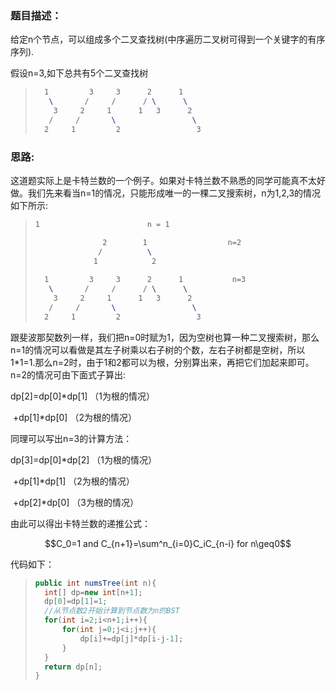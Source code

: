 ### 题目描述：

给定n个节点，可以组成多个二叉查找树(中序遍历二叉树可得到一个关键字的有序序列).

假设n=3,如下总共有5个二叉查找树

>```tex
>   1         3     3      2      1
>    \       /     /      / \      \
>     3     2     1      1   3      2
>    /     /       \                 \
>   2     1         2                 3
>```

### 思路:

这道题实际上是卡特兰数的一个例子。如果对卡特兰数不熟悉的同学可能真不太好做。我们先来看当n=1的情况，只能形成唯一的一棵二叉搜索树，n为1,2,3的情况如下所示:

>```tex
>1                        n = 1
>
>                2        1                  n=2
>               /          \
>              1            2
>  
>   1         3     3      2      1           n=3
>    \       /     /      / \      \
>     3     2     1      1   3      2
>    /     /       \                 \
>   2     1         2                 3
>```

跟斐波那契数列一样，我们把n=0时赋为1，因为空树也算一种二叉搜索树，那么n=1的情况可以看做是其左子树乘以右子树的个数，左右子树都是空树，所以1*1=1.那么n=2时，由于1和2都可以为根，分别算出来，再把它们加起来即可。n=2的情况可由下面式子算出:

dp[2]=dp[0]*dp[1]	（1为根的情况）

​	 +dp[1]*dp[0]	（2为根的情况）

同理可以写出n=3的计算方法：

dp[3]=dp[0]*dp[2]	（1为根的情况）

​	+dp[1]*dp[1]		（2为根的情况）

​	+dp[2]*dp[0]		（3为根的情况）

由此可以得出卡特兰数的递推公式：

$$C_0=1 and C_{n+1}=\sum^n_{i=0}C_iC_{n-i}   for n\geq0$$  

代码如下：

>```java
>public int numsTree(int n){
>	int[] dp=new int[n+1];
>	dp[0]=dp[1]=1;
>	//从节点数2开始计算到节点数为n的BST
>	for(int i=2;i<n+1;i++){
>		for(int j=0;j<i;j++){
>			dp[i]+=dp[j]*dp[i-j-1];
>		}
>	}
>	return dp[n];
>}
>```


